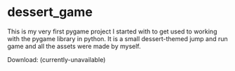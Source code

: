 # dessert_game

This is my very first pygame project I started with to get used to working with the pygame library in python.
It is a small dessert-themed jump and run game and all the assets were made by myself.

Download: (currently-unavailable)
